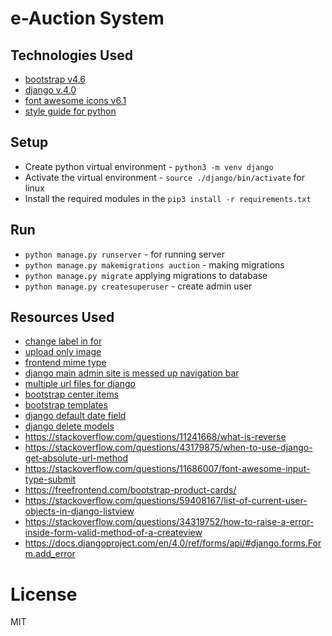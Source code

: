 # e-Auction System

## Technologies Used 

- [bootstrap v4.6](https://getbootstrap.com/docs/4.6/getting-started/build-tools/)
- [django v.4.0](https://docs.djangoproject.com/en/4.0/)
- [font awesome icons v6.1](https://fontawesome.com/search?s=solid%2Cbrands)
- [style guide for python](https://peps.python.org/pep-0008/)

## Setup

- Create python virtual environment - `python3 -m venv django`
- Activate the virtual environment - `source ./django/bin/activate` for linux
- Install the required modules in the `pip3 install -r requirements.txt`

## Run 

- `python manage.py runserver` - for running server
- `python manage.py makemigrations auction` - making migrations
- `python manage.py migrate` applying migrations to database
- `python manage.py createsuperuser` - create admin user

## Resources Used

- [change label in for](https://stackoverflow.com/questions/636905/django-form-set-label_)
- [upload only image](https://stackoverflow.com/questions/6460848/how-to-limit-file-types-on-file-uploads-for-modelforms-with-filefields)
- [frontend mime type](https://developer.mozilla.org/en-US/docs/Web/HTML/Element/input/file)
- [django main admin site is messed up navigation bar](https://stackoverflow.com/questions/67709529/django-admin-site-nav-sidebar-messed-up)
- [multiple url files for django](https://stackoverflow.com/questions/59698254/how-do-i-create-multiple-urls-py-in-django-app)
- [bootstrap center items](https://stackoverflow.com/questions/39031224/how-to-center-cards-in-bootstrap-4)
- [bootstrap templates](https://mdbootstrap.com/docs/standard/extended/login/#!)
- [django default date field](https://stackoverflow.com/questions/22846048/django-form-as-p-datefield-not-showing-input-type-as-date)
- [django delete models](https://stackoverflow.com/questions/38388423/what-does-on-delete-do-on-django-models)
- https://stackoverflow.com/questions/11241668/what-is-reverse
- https://stackoverflow.com/questions/43179875/when-to-use-django-get-absolute-url-method
- https://stackoverflow.com/questions/11686007/font-awesome-input-type-submit
- https://freefrontend.com/bootstrap-product-cards/
- https://stackoverflow.com/questions/59408167/list-of-current-user-objects-in-django-listview
- https://stackoverflow.com/questions/34319752/how-to-raise-a-error-inside-form-valid-method-of-a-createview
- https://docs.djangoproject.com/en/4.0/ref/forms/api/#django.forms.Form.add_error

# License

MIT